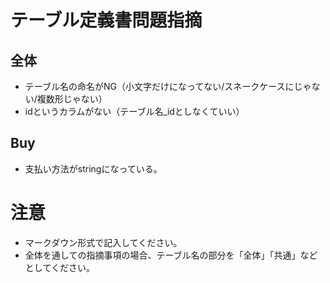 # テーブル定義書問題指摘
## 全体
- テーブル名の命名がNG（小文字だけになってない/スネークケースにじゃない/複数形じゃない）
- idというカラムがない（テーブル名_idとしなくていい）

## Buy
- 支払い方法がstringになっている。

# 注意
* マークダウン形式で記入してください。
* 全体を通しての指摘事項の場合、テーブル名の部分を「全体」「共通」などとしてください。
